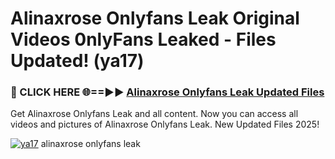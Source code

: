 # Alinaxrose Onlyfans Leak Original Videos 0nlyFans Leaked - Files Updated! (ya17)

<h3>🔴 CLICK HERE 🌐==►► <a href="https://tinyurl.com/2jnfzry5" rel="nofollow">Alinaxrose Onlyfans Leak Updated Files</a></h3>

Get Alinaxrose Onlyfans Leak and all content. Now you can access all videos and pictures of Alinaxrose Onlyfans Leak. New Updated Files 2025!

[![ya17](https://i.imgur.com/GyGTBgg.gif)](https://tinyurl.com/2jnfzry5)
alinaxrose onlyfans leak